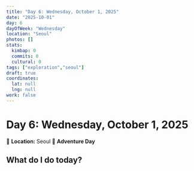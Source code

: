 ```yaml
---
title: "Day 6: Wednesday, October 1, 2025"
date: "2025-10-01"
day: 6
dayOfWeek: "Wednesday"
location: "Seoul"
photos: []
stats:
  kimbap: 0
  commits: 0
  cultural: 0
tags: ["exploration","seoul"]
draft: true
coordinates:
  lat: null
  lng: null
work: false
---
```

# Day 6: Wednesday, October 1, 2025

📍 **Location:** Seoul
🎒 **Adventure Day**

## What do I do today?



